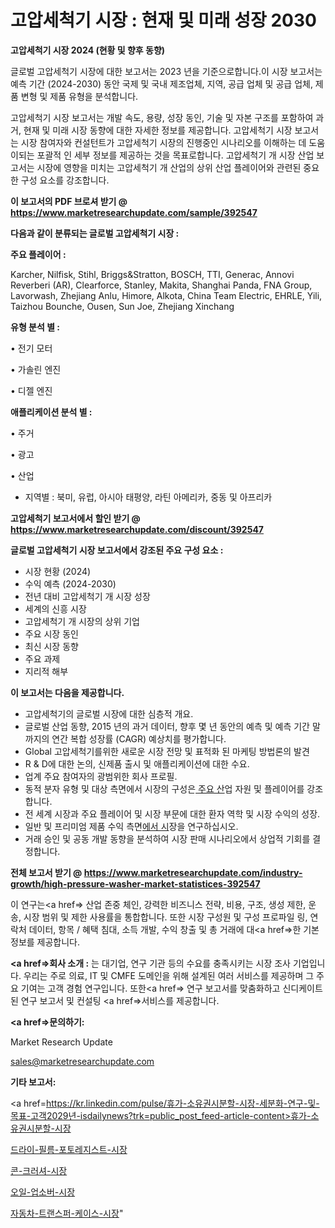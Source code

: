 # 고압세척기 시장 : 현재 및 미래 성장 2030

<strong>고압세척기 시장 2024 (현황 및 향후 동향)</strong>

글로벌 고압세척기 시장에 대한 보고서는 2023 년을 기준으로합니다.이 시장 보고서는 예측 기간 (2024-2030) 동안 국제 및 국내 제조업체, 지역, 공급 업체 및 공급 업체, 제품 변형 및 제품 유형을 분석합니다.

고압세척기 시장 보고서는 개발 속도, 용량, 성장 동인, 기술 및 자본 구조를 포함하여 과거, 현재 및 미래 시장 동향에 대한 자세한 정보를 제공합니다. 고압세척기 시장 보고서는 시장 참여자와 컨설턴트가 고압세척기 시장의 진행중인 시나리오를 이해하는 데 도움이되는 포괄적 인 세부 정보를 제공하는 것을 목표로합니다. 고압세척기 개 시장 산업 보고서는 시장에 영향을 미치는 고압세척기 개 산업의 상위 산업 플레이어와 관련된 중요한 구성 요소를 강조합니다.



<strong>이 보고서의 PDF 브로셔 받기 @ <a href=https://www.marketresearchupdate.com/sample/392547>https://www.marketresearchupdate.com/sample/392547</a></strong>



<strong>다음과 같이 분류되는 글로벌 고압세척기 시장 :</strong>



<strong>주요 플레이어 :</strong>

Karcher, Nilfisk, Stihl, Briggs&Stratton, BOSCH, TTI, Generac, Annovi Reverberi (AR), Clearforce, Stanley, Makita, Shanghai Panda, FNA Group, Lavorwash, Zhejiang Anlu, Himore, Alkota, China Team Electric, EHRLE, Yili, Taizhou Bounche, Ousen, Sun Joe, Zhejiang Xinchang



<strong>유형 분석 별 :</strong>

• 전기 모터

• 가솔린 엔진

• 디젤 엔진



<strong>애플리케이션 분석 별 :</strong>

• 주거

• 광고

• 산업

<ul>
  <li>지역별 : 북미, 유럽, 아시아 태평양, 라틴 아메리카, 중동 및 아프리카</li>
</ul>


<strong>고압세척기 보고서에서 할인 받기 @ <a href=https://www.marketresearchupdate.com/discount/392547>https://www.marketresearchupdate.com/discount/392547</a></strong>



<strong>글로벌 고압세척기 시장 보고서에서 강조된 주요 구성 요소 :</strong>
<ul>
  <li>시장 현황 (2024)</li>
  <li>수익 예측 (2024-2030)</li>
  <li>전년 대비 고압세척기 개 시장 성장</li>
  <li>세계의 신흥 시장</li>
  <li>고압세척기 개 시장의 상위 기업</li>
  <li>주요 시장 동인</li>
  <li>최신 시장 동향</li>
  <li>주요 과제</li>
  <li>지리적 해부</li>
</ul>


<strong>이 보고서는 다음을 제공합니다.</strong>
<ul>
  <li>고압세척기의 글로벌 시장에 대한 심층적 개요.</li>
  <li>글로벌 산업 동향, 2015 년의 과거 데이터, 향후 몇 년 동안의 예측 및 예측 기간 말까지의 연간 복합 성장률 (CAGR) 예상치를 평가합니다.</li>
  <li>Global 고압세척기를위한 새로운 시장 전망 및 표적화 된 마케팅 방법론의 발견</li>
  <li>R &amp; D에 대한 논의, 신제품 출시 및 애플리케이션에 대한 수요.</li>
  <li>업계 주요 참여자의 광범위한 회사 프로필.</li>
  <li>동적 분자 유형 및 대상 측면에서 시장의 구성은<a href=> 주요 산</a>업 자원 및 플레이어를 강조합니다.</li>
  <li>전 세계 시장과 주요 플레이어 및 시장 부문에 대한 환자 역학 및 시장 수익의 성장.</li>
  <li>일반 및 프리미엄 제품 수익 측면<a href=>에서 시</a>장을 연구하십시오.</li>
  <li>거래 승인 및 공동 개발 동향을 분석하여 시장 판매 시나리오에서 상업적 기회를 결정합니다.</li>
</ul>



<strong>전체 보고서 받기 @ <a href=https://www.marketresearchupdate.com/industry-growth/high-pressure-washer-market-statistices-392547>https://www.marketresearchupdate.com/industry-growth/high-pressure-washer-market-statistices-392547</a></strong>

이 연구는<a href=> 산업 존중</a> 체인, 강력한 비즈니스 전략, 비용, 구조, 생성 제한, 운송, 시장 범위 및 제한 사용률을 통합합니다. 또한 시장 구성원 및 구성 프로파일 링, 연락처 데이터, 항목 / 혜택 침대, 소득 개발, 수익 창출 및 총 거래에 대<a href=>한 기본 </a>정보를 제공합니다.



<strong><a href=>회사 소</a>개 :</strong>
는 대기업, 연구 기관 등의 수요를 충족시키는 시장 조사 기업입니다. 우리는 주로 의료, IT 및 CMFE 도메인을 위해 설계된 여러 서비스를 제공하며 그 주요 기여는 고객 경험 연구입니다. 또한<a href=> 연구 보</a>고서를 맞춤화하고 신디케이트 된 연구 보고서 및 컨설팅 <a href=>서비스</a>를 제공합니다.



<strong><a href=>문의하기:</a></strong>

Market Research Update

sales@marketresearchupdate.com



<strong>기타 보고서:</strong>

<a href=https://kr.linkedin.com/pulse/휴가-소유권시분할-시장-세분화-연구-및-목표-고객2029년-isdailynews?trk=public_post_feed-article-content>휴가-소유권시분할-시장</a>

<a href=https://www.linkedin.com/pulse/드라이-필름-포토레지스트-시장-현재-및-미래-성장-2029-market-matrix-musings-analysis-f9tif/>드라이-필름-포토레지스트-시장</a>

<a href=https://www.linkedin.com/pulse/콘-크러셔-시장-규모-및-성장-2023-survey-savvy-insights-360-analysis-58cjf/>콘-크러셔-시장</a>

<a href=https://www.linkedin.com/pulse/오일-업소버-시장-세분화-연구-및-목표-고객2029년-trendsetters-talk-360-analysis-tyosf/>오일-업소버-시장</a>

<a href=https://www.linkedin.com/pulse/자동차-트랜스퍼-케이스-시장-동향-및-성장-전망-analytics-avenue-adventures-24-ana-oj8ec/>자동차-트랜스퍼-케이스-시장</a>"

